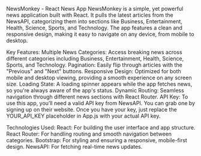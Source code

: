 NewsMonkey - React News App
NewsMonkey is a simple, yet powerful news application built with React. It pulls the latest articles from the NewsAPI, categorizing them into sections like Business, Entertainment, Health, Science, Sports, and Technology. The app features a clean and responsive design, making it easy to navigate on any device, from mobile to desktop.

Key Features:
Multiple News Categories: Access breaking news across different categories including Business, Entertainment, Health, Science, Sports, and Technology.
Pagination: Easily flip through articles with the "Previous" and "Next" buttons.
Responsive Design: Optimized for both mobile and desktop viewing, providing a smooth experience on any screen size.
Loading State: A loading spinner appears while the app fetches news, so you're always aware of the app's status.
Dynamic Routing: Seamless navigation through different news sections with React Router.
API Key:
To use this app, you’ll need a valid API key from NewsAPI. You can grab one by signing up on their website. Once you have your key, just replace the YOUR_API_KEY placeholder in App.js with your actual API key.

Technologies Used:
React: For building the user interface and app structure.
React Router: For handling routing and smooth navigation between categories.
Bootstrap: For styling and ensuring a responsive, mobile-first design.
NewsAPI: For fetching real-time news updates.